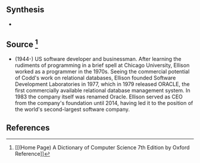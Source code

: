 ## Synthesis
- 
## Source [^1]
- (1944-) US software developer and businessman. After learning the rudiments of programming in a brief spell at Chicago University, Ellison worked as a programmer in the 1970s. Seeing the commercial potential of Codd's work on relational databases, Ellison founded Software Development Laboratories in 1977, which in 1979 released ORACLE, the first commercially available relational database management system. In 1983 the company itself was renamed Oracle. Ellison served as CEO from the company's foundation until 2014, having led it to the position of the world's second-largest software company.
## References

[^1]: [[(Home Page) A Dictionary of Computer Science 7th Edition by Oxford Reference]]